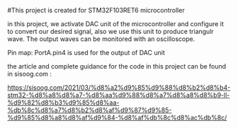 #This project is created for STM32F103RET6 microcontroller

in this project, we activate DAC unit of the microcontroller and configure it to convert our desired signal, also we use this unit to produce triangulr wave. The output waves can be monitored with an oscilloscope.

Pin map:
PortA.pin4 is used for the output of DAC unit

the article and complete guidance for the code in this project can be found in sisoog.com :

https://sisoog.com/2021/03/%d8%a2%d9%85%d9%88%d8%b2%d8%b4-stm32-%d8%a8%d8%a7-%d8%aa%d9%88%d8%a7%d8%a8%d8%b9-ll-%d9%82%d8%b3%d9%85%d8%aa-%db%8c%d8%a7%d8%b2%d8%af%d9%87%d9%85-%d9%85%d8%a8%d8%af%d9%84-%d8%af%db%8c%d8%ac%db%8c/